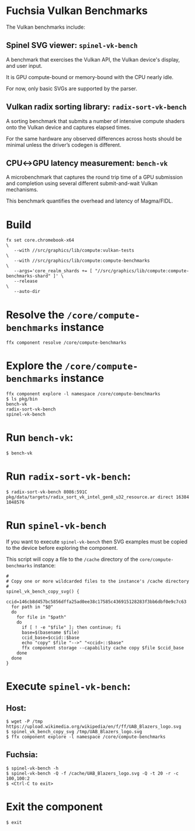 # Fuchsia Vulkan Benchmarks

The Vulkan benchmarks include:

## Spinel SVG viewer: `spinel-vk-bench`

A benchmark that exercises the Vulkan API, the Vulkan device's display, and user
input.

It is GPU compute-bound or memory-bound with the CPU nearly idle.

For now, only basic SVGs are supported by the parser.

## Vulkan radix sorting library: `radix-sort-vk-bench`

A sorting benchmark that submits a number of intensive compute shaders onto the
Vulkan device and captures elapsed times.

For the same hardware any observed differences across hosts should be minimal
unless the driver’s codegen is different.

## CPU↔GPU latency measurement: `bench-vk`

A microbenchmark that captures the round trip time of a GPU submission and
completion using several different submit-and-wait Vulkan mechanisms.

This benchmark quantifies the overhead and latency of Magma/FIDL.

# Build

```
fx set core.chromebook-x64                                                                 \
   --with //src/graphics/lib/compute:vulkan-tests                                          \
   --with //src/graphics/lib/compute:compute-benchmarks                                    \
   --args='core_realm_shards += [ "//src/graphics/lib/compute:compute-benchmarks-shard" ]' \
   --release                                                                               \
   --auto-dir
```

# Resolve the `/core/compute-benchmarks` instance

```
ffx component resolve /core/compute-benchmarks
```

# Explore the `/core/compute-benchmarks` instance

```
ffx component explore -l namespace /core/compute-benchmarks
$ ls pkg/bin
bench-vk
radix-sort-vk-bench
spinel-vk-bench
```

# Run `bench-vk`:

```
$ bench-vk
```

# Run `radix-sort-vk-bench`:

```
$ radix-sort-vk-bench 8086:591C pkg/data/targets/radix_sort_vk_intel_gen8_u32_resource.ar direct 16384 1048576
```

# Run `spinel-vk-bench`

If you want to execute `spinel-vk-bench` then SVG examples must be copied to the
device before exploring the component.

This script will copy a file to the `/cache` directory of the
`core/compute-benchmarks` instance:

```
#
# Copy one or more wildcarded files to the instance's /cache directory
#
spinel_vk_bench_copy_svg() {
  ccid=146cb8d457bc5856dffa25ad0ee38c17585c436915128283f3bb6dbf0e9c7c63
  for path in "$@"
  do
    for file in "$path"
    do
      if [ ! -e "$file" ]; then continue; fi
      base=$(basename $file)
      ccid_base=$ccid::$base
      echo "copy" $file "-->" "<ccid>::$base"
      ffx component storage --capability cache copy $file $ccid_base
    done
  done
}
```

# Execute `spinel-vk-bench`:

## Host:

```
$ wget -P /tmp https://upload.wikimedia.org/wikipedia/en/f/ff/UAB_Blazers_logo.svg
$ spinel_vk_bench_copy_svg /tmp/UAB_Blazers_logo.svg
$ ffx component explore -l namespace /core/compute-benchmarks
```

## Fuchsia:

```
$ spinel-vk-bench -h
$ spinel-vk-bench -Q -f /cache/UAB_Blazers_logo.svg -Q -t 20 -r -c 100,100:2
$ <Ctrl-C to exit>
```

# Exit the component

```
$ exit
```
